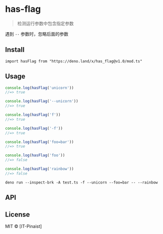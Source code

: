 # has-flag
> 检测运行参数中包含指定参数
  
遇到 `--` 参数时，忽略后面的参数

## Install
```
import hasFlag from "https://deno.land/x/has_flag@v1.0/mod.ts"
```

## Usage

```ts
console.log(hasFlag('unicorn'))
//=> true

console.log(hasFlag('--unicorn'))
//=> true

console.log(hasFlag('f'))
//=> true

console.log(hasFlag('-f'))
//=> true

console.log(hasFlag('foo=bar'))
//=> true

console.log(hasFlag('foo'))
//=> false

console.log(hasFlag('rainbow'))
//=> false
```


```
deno run --inspect-brk -A test.ts -f --unicorn --foo=bar -- --rainbow 
```

## API


## License
MIT © [IT-Pinaist]
